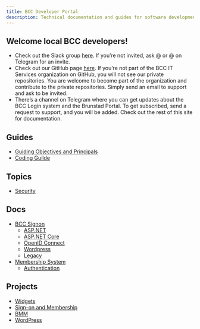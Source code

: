 ```yaml
---
title: BCC Developer Portal
description: Technical documentation and guides for software development in BCC
---
```


## Welcome local BCC developers!
* Check out the Slack group [here](https://bccdev.slack.com/). If you’re not invited, ask @ or @ on Telegram for an invite.
* Check out our GitHub page [here](https://github.com/bcc-code). If you’re not part of the BCC IT Services organization on GitHub, you will not see our private repositories. You are welcome to become part of the organization and contribute to the private repositories. Simply send an email to support and ask to be invited.
* There’s a channel on Telegram where you can get updates about the BCC Login system and the Brunstad Portal. To get subscribed, send a request to support, and you will be added.
Check out the rest of this site for documentation.

## Guides
* [Guiding Objectives and Principals](guides/objectives-and-principals.md) 
* [Coding Guilde](guides/coding-guide.md)

## Topics
* [Security](/security)

## Docs
* [BCC Signon](/docs/bcc-signon)
  * [ASP.NET](/docs/bcc-signon/asp.net)
  * [ASP.NET Core](/docs/bcc-signon/asp.net-core)
  * [OpenID Connect](/docs/bcc-signon/openid-connect)
  * [Wordpress](/docs/bcc-signon/wordpress)
  * [Legacy](/docs/bcc-signon/legacy-discontinued)
* [Membership System](/docs/membership-api)
  * [Authentication](/docs/membership-api/authentication)

## Projects
* [Widgets](/bcc-widgets)
* [Sign-on and Membership](/bcc-membership-docs)
* [BMM]()
* [WordPress](/bcc-wp)

